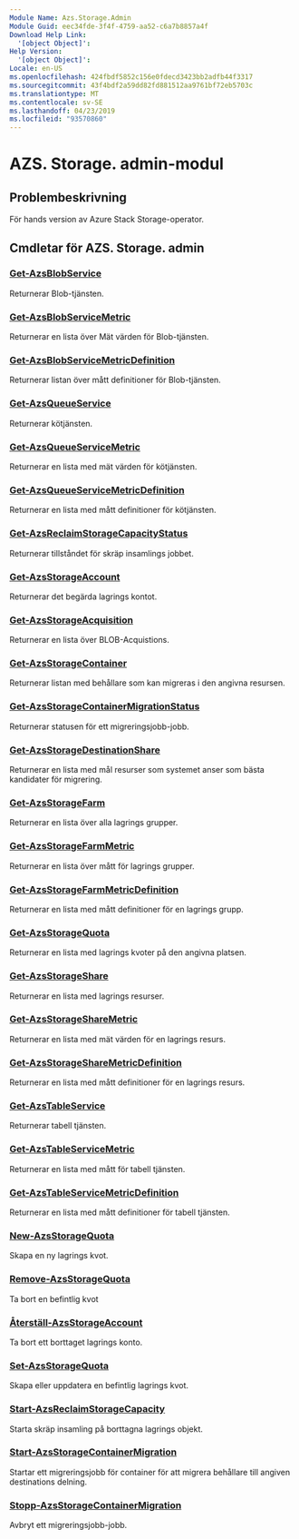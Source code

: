 ```yaml
---
Module Name: Azs.Storage.Admin
Module Guid: eec34fde-3f4f-4759-aa52-c6a7b8857a4f
Download Help Link:
  '[object Object]': 
Help Version:
  '[object Object]': 
Locale: en-US
ms.openlocfilehash: 424fbdf5852c156e0fdecd3423bb2adfb44f3317
ms.sourcegitcommit: 43f4bdf2a59dd82fd881512aa9761bf72eb5703c
ms.translationtype: MT
ms.contentlocale: sv-SE
ms.lasthandoff: 04/23/2019
ms.locfileid: "93570860"
---
```

# AZS. Storage. admin-modul
## Problembeskrivning
För hands version av Azure Stack Storage-operator.

## Cmdletar för AZS. Storage. admin
### [Get-AzsBlobService](Get-AzsBlobService.md)
Returnerar Blob-tjänsten.

### [Get-AzsBlobServiceMetric](Get-AzsBlobServiceMetric.md)
Returnerar en lista över Mät värden för Blob-tjänsten.

### [Get-AzsBlobServiceMetricDefinition](Get-AzsBlobServiceMetricDefinition.md)
Returnerar listan över mått definitioner för Blob-tjänsten.

### [Get-AzsQueueService](Get-AzsQueueService.md)
Returnerar kötjänsten.

### [Get-AzsQueueServiceMetric](Get-AzsQueueServiceMetric.md)
Returnerar en lista med mät värden för kötjänsten.

### [Get-AzsQueueServiceMetricDefinition](Get-AzsQueueServiceMetricDefinition.md)
Returnerar en lista med mått definitioner för kötjänsten.

### [Get-AzsReclaimStorageCapacityStatus](Get-AzsReclaimStorageCapacityStatus.md)
Returnerar tillståndet för skräp insamlings jobbet.

### [Get-AzsStorageAccount](Get-AzsStorageAccount.md)
Returnerar det begärda lagrings kontot.

### [Get-AzsStorageAcquisition](Get-AzsStorageAcquisition.md)
Returnerar en lista över BLOB-Acquistions.

### [Get-AzsStorageContainer](Get-AzsStorageContainer.md)
Returnerar listan med behållare som kan migreras i den angivna resursen.

### [Get-AzsStorageContainerMigrationStatus](Get-AzsStorageContainerMigrationStatus.md)
Returnerar statusen för ett migreringsjobb-jobb.

### [Get-AzsStorageDestinationShare](Get-AzsStorageDestinationShare.md)
Returnerar en lista med mål resurser som systemet anser som bästa kandidater för migrering.

### [Get-AzsStorageFarm](Get-AzsStorageFarm.md)
Returnerar en lista över alla lagrings grupper.

### [Get-AzsStorageFarmMetric](Get-AzsStorageFarmMetric.md)
Returnerar en lista över mått för lagrings grupper.

### [Get-AzsStorageFarmMetricDefinition](Get-AzsStorageFarmMetricDefinition.md)
Returnerar en lista med mått definitioner för en lagrings grupp.

### [Get-AzsStorageQuota](Get-AzsStorageQuota.md)
Returnerar en lista med lagrings kvoter på den angivna platsen.

### [Get-AzsStorageShare](Get-AzsStorageShare.md)
Returnerar en lista med lagrings resurser.

### [Get-AzsStorageShareMetric](Get-AzsStorageShareMetric.md)
Returnerar en lista med mät värden för en lagrings resurs.

### [Get-AzsStorageShareMetricDefinition](Get-AzsStorageShareMetricDefinition.md)
Returnerar en lista med mått definitioner för en lagrings resurs.

### [Get-AzsTableService](Get-AzsTableService.md)
Returnerar tabell tjänsten.

### [Get-AzsTableServiceMetric](Get-AzsTableServiceMetric.md)
Returnerar en lista med mått för tabell tjänsten.

### [Get-AzsTableServiceMetricDefinition](Get-AzsTableServiceMetricDefinition.md)
Returnerar en lista med mått definitioner för tabell tjänsten.

### [New-AzsStorageQuota](New-AzsStorageQuota.md)
Skapa en ny lagrings kvot.

### [Remove-AzsStorageQuota](Remove-AzsStorageQuota.md)
Ta bort en befintlig kvot

### [Återställ-AzsStorageAccount](Restore-AzsStorageAccount.md)
Ta bort ett borttaget lagrings konto.

### [Set-AzsStorageQuota](Set-AzsStorageQuota.md)
Skapa eller uppdatera en befintlig lagrings kvot.

### [Start-AzsReclaimStorageCapacity](Start-AzsReclaimStorageCapacity.md)
Starta skräp insamling på borttagna lagrings objekt.

### [Start-AzsStorageContainerMigration](Start-AzsStorageContainerMigration.md)
Startar ett migreringsjobb för container för att migrera behållare till angiven destinations delning.

### [Stopp-AzsStorageContainerMigration](Stop-AzsStorageContainerMigration.md)
Avbryt ett migreringsjobb-jobb.

